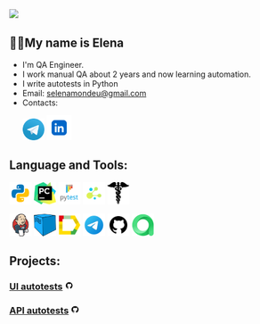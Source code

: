 <img src="https://media.giphy.com/media/ulZ7gQQz9jwZzv224n/giphy.gif" width="200"> 

## 👩‍💻My name is Elena
- I'm QA Engineer.
- I work manual QA about 2 years and now learning automation.
- I write autotests in Python
- Email: selenamondeu@gmail.com
- Contacts:
<p>
  &#8287;&#8287;&#8287;&#8287;&#8287;
  <a href="https://t.me/elenarichie"><img width="39px" alt="Telegram" title="Telegram" src="icons/tg.png"/></a>
  <a href="https://www.linkedin.com/in/elena-utkina/"><img width="45px" alt="Telegram" title="Linkedin" src="icons/linkedin.png"/></a>
<p>

## Language and Tools:
<code><img src="icons/python.png" width="40" height="40"  alt="selenamond" title="Python"></code>
<code><img src="icons/pycharm.png" width="40" height="40"  alt="selenamond" title="PyCharm"></code>
<code><img src="icons/pytest.png" width="40" height="40"  alt="selenamond" title="PyTest"></code>
<code><img src="icons/selene.png" width="40" height="40"  alt="selenamond" title="Selene"></code>
<code><img src="icons/requests.png" width="40" height="40"  alt="selenamond" title="Request"></code>

<code><img src="icons/jenkins.png" width="40" height="40"  alt="olgakos" title="Jenkins"></code>
<code><img src="icons/selenoid.png" width="40" height="40"  alt="olgakos" title="Selenoid"></code>
<code><img src="icons/allure_report.png" width="40" height="40"  alt="olgakos" title="Allure Report"></code>
<code><img src="icons/tg2.png" width="40" height="40"  alt="olgakos" title="Telegram Bot"></code>
<code><img src="icons/github.png" width="40" height="40" alt="Github" title="Github"></code>
<code><img src="icons/allure_testops.png" width="40" height="40" alt="olgakos" title="TestOps"></code> 

## Projects:
### [UI autotests](https://github.com/selenamond/UI_project) <img width="3%" title="GitHub" src="icons/github.png">

### [API autotests](https://github.com/selenamond/qa_guru_rest_api) <img width="3%" title="GitHub" src="icons/github.png">
      


